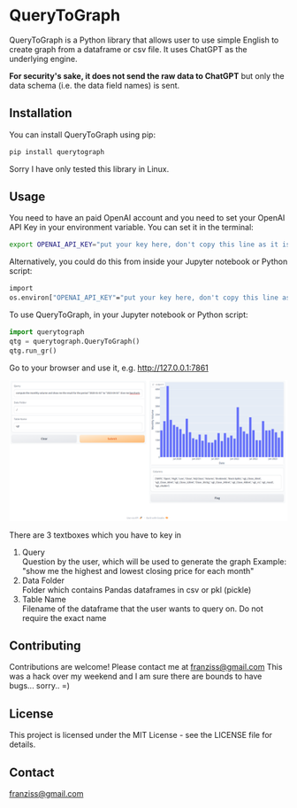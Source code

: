 # QueryToGraph
QueryToGraph is a Python library that allows user to use simple English to create graph from a dataframe or csv file. It uses ChatGPT as the underlying engine. 

**For security's sake, it does not send the raw data to ChatGPT** but only the data schema (i.e. the data field names) is sent.


## Installation
You can install QueryToGraph using pip:

```bash
pip install querytograph
```

Sorry I have only tested this library in Linux.


## Usage

You need to have an paid OpenAI account and you need to set your OpenAI API Key in your environment variable. You can set it in the terminal:

```bash
export OPENAI_API_KEY="put your key here, don't copy this line as it is!"
```

Alternatively, you could do this from inside your Jupyter notebook or Python script:

```bash
import
os.environ["OPENAI_API_KEY"="put your key here, don't copy this line as it is!"
```

To use QueryToGraph, in your Jupyter notebook or Python script:

```Python
import querytograph
qtg = querytograph.QueryToGraph()
qtg.run_gr()
```

Go to your browser and use it, e.g.  http://127.0.0.1:7861

![Chart](Screenshot.png)

There are 3 textboxes which you have to key in  

1. Query  
   Question by the user, which will be used to generate the graph
   Example: "show me the highest and lowest closing price for each month"
2. Data Folder  
   Folder which contains Pandas dataframes in csv or pkl (pickle)
3. Table Name  
   Filename of the dataframe that the user wants to query on.
   Do not require the exact name


## Contributing
Contributions are welcome! Please contact me at franziss@gmail.com 
This was a hack over my weekend and I am sure there are bounds to have bugs... sorry.. =)

## License
This project is licensed under the MIT License - see the LICENSE file for details.

## Contact
franziss@gmail.com
